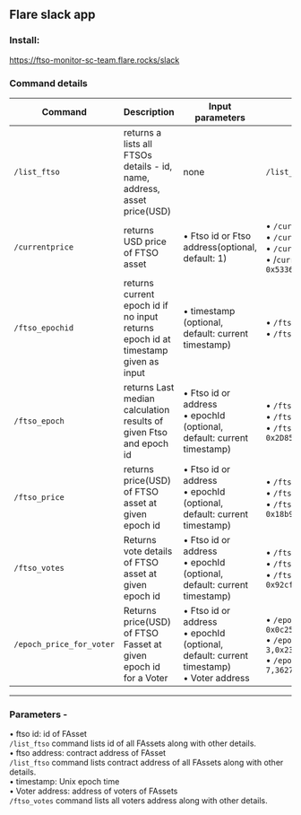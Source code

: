 ## Flare slack app

###  Install:
https://ftso-monitor-sc-team.flare.rocks/slack



### Command details
| Command | Description | Input parameters  | Examples |
| --- | --- | --- | --- |
| `/list_ftso` | returns a lists all FTSOs details - id, name, address, asset price(USD) | none  |`/list_ftso`|
| `/currentprice` | returns USD price of FTSO asset | • Ftso id or Ftso address(optional, default: 1) | • `/currentprice`  <br> • `/currentprice 0`  <br> • `/currentprice 2`  <br> • /`currentprice 0x53369fd4680FfE3DfF39Fc6DDa9CfbfD43daeA2E`|
| `/ftso_epochid`     |  returns current epoch id if no input  <br> returns epoch id at timestamp given as input    |   • timestamp (optional, default: current timestamp)   |   • `/ftso_epochid`  <br> • `/ftso_epochid 1621262110`   |
|   `/ftso_epoch`   |  returns Last median calculation results of given Ftso and epoch id    |   • Ftso id or address <br>• epochId (optional, default: current timestamp)   |   • `/ftso_epoch`  <br> • `/ftso_epoch 1,2900`  <br> • `/ftso_epoch 0x2D8553F9ddA85A9B3259F6Bf26911364B85556F5, 24`   |
| `/ftso_price` | returns price(USD) of FTSO asset at given epoch id | • Ftso id or address <br>• epochId (optional, default: current timestamp) | • `/ftso_price` <br> • `/ftso_price 3,2187` <br> • `/ftso_price 0x18b9306737eaf6E8FC8e737F488a1AE077b18053, 33`|
|  `/ftso_votes`    |    Returns vote details of FTSO asset at given epoch id  |  • Ftso id or address <br>• epochId (optional, default: current timestamp)   |   • `/ftso_votes`  <br> • `/ftso_votes 2,1084`  <br> • `/ftso_votes 0x92cfBAB5A86631e9F1A6126b42E01A74eadA61Df, 39`   |
| `/epoch_price_for_voter` | Returns price(USD) of FTSO Fasset at given epoch id for a Voter | • Ftso id or address <br> • epochId (optional, default: current timestamp)<br> • Voter address | • `/epoch_price_for_voter 0x0c25d8d55d50b7CCEb09493061B088DA173f18aA`  <br> • `/epoch_price_for_voter 3,0x237Ddc5d734e4AF318088a645619A623dCEa2cF7` <br> • `/epoch_price_for_voter 7,3627,0x5157f5c480A0D887e79435A6D497E17485BDc1F1`|
---

### Parameters - 
• ftso id: id of FAsset<br>
    `/list_ftso` command lists id of all FAssets along with other details. <br>
• ftso address: contract address of FAsset<br>
    `/list_ftso` command lists contract address of all FAssets along with other details. <br>
• timestamp:  Unix epoch time<br>
• Voter address: address of voters of FAssets<br>
    `/ftso_votes` command lists all voters address along with other details.
